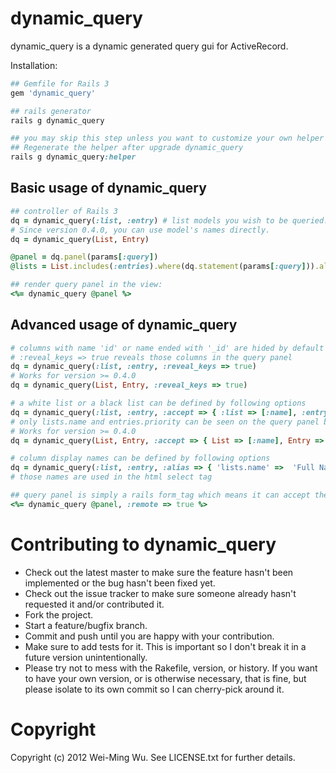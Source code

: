 # dynamic_query

dynamic_query is a dynamic generated query gui for ActiveRecord.

Installation:

``` ruby
## Gemfile for Rails 3
gem 'dynamic_query'

## rails generator
rails g dynamic_query

## you may skip this step unless you want to customize your own helper
## Regenerate the helper after upgrade dynamic_query
rails g dynamic_query:helper
```

## Basic usage of dynamic_query

``` ruby
## controller of Rails 3
dq = dynamic_query(:list, :entry) # list models you wish to be queried. e.g. List => :list, AbcDef => :abc_def
# Since version 0.4.0, you can use model's names directly.
dq = dynamic_query(List, Entry)

@panel = dq.panel(params[:query])
@lists = List.includes(:entries).where(dq.statement(params[:query])).all

## render query panel in the view:
<%= dynamic_query @panel %>
```

## Advanced usage of dynamic_query

``` ruby
# columns with name 'id' or name ended with '_id' are hided by default
# :reveal_keys => true reveals those columns in the query panel
dq = dynamic_query(:list, :entry, :reveal_keys => true)
# Works for version >= 0.4.0
dq = dynamic_query(List, Entry, :reveal_keys => true)

# a white list or a black list can be defined by following options
dq = dynamic_query(:list, :entry, :accept => { :list => [:name], :entry => [:title, :priority] }, :reject => { :entry => [:title] })
# only lists.name and entries.priority can be seen on the query panel because the white list gets higher precedence than the black list
# Works for version >= 0.4.0
dq = dynamic_query(List, Entry, :accept => { List => [:name], Entry => [:title, :priority] }, :reject => { Entry => [:title] })

# column display names can be defined by following options
dq = dynamic_query(:list, :entry, :alias => { 'lists.name' =>  'Full Name' })
# those names are used in the html select tag

## query panel is simply a rails form_tag which means it can accept the same hash options
<%= dynamic_query @panel, :remote => true %>
```

# Contributing to dynamic_query
 
* Check out the latest master to make sure the feature hasn't been implemented or the bug hasn't been fixed yet.
* Check out the issue tracker to make sure someone already hasn't requested it and/or contributed it.
* Fork the project.
* Start a feature/bugfix branch.
* Commit and push until you are happy with your contribution.
* Make sure to add tests for it. This is important so I don't break it in a future version unintentionally.
* Please try not to mess with the Rakefile, version, or history. If you want to have your own version, or is otherwise necessary, that is fine, but please isolate to its own commit so I can cherry-pick around it.

# Copyright

Copyright (c) 2012 Wei-Ming Wu. See LICENSE.txt for
further details.

